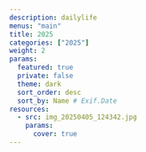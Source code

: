 ```yaml
---
description: dailylife
menus: "main"
title: 2025
categories: ["2025"]
weight: 2
params:
  featured: true
  private: false
  theme: dark
  sort_order: desc
  sort_by: Name # Exif.Date
resources:
  - src: img_20250405_124342.jpg
    params:
      cover: true
---
```

